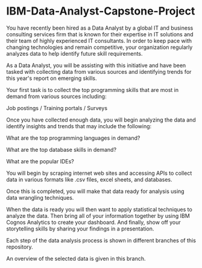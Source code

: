 # IBM-Data-Analyst-Capstone-Project

You have recently been hired as a Data Analyst by a global IT and business consulting services firm that is known for their expertise in IT solutions and their 
team of highly experienced IT consultants.  In order to keep pace with changing technologies and remain competitive, your organization regularly analyzes data to
help identify future skill requirements. 

As a Data Analyst, you will be assisting with this initiative and have been tasked with collecting data from various sources and identifying trends for this 
year's report on emerging skills. 

Your first task is to collect the top programming skills that are most in demand from various sources including:

Job postings / Training portals / Surveys

Once you have collected enough data, you will begin analyzing the data and identify insights and trends that may include the following:

What are the top programming languages in demand?

What are the top database skills in demand?

What are the popular IDEs?

You will begin by scraping internet web sites and accessing APIs to collect data in various formats like .csv files, excel sheets, and databases.   

Once this is completed, you will make that data ready for analysis using data wrangling techniques.  

When the data is ready you will then want to apply statistical techniques to analyze the data.  Then bring all of your information together by using  IBM Cognos 
Analytics to create your dashboard. And finally, show off your storytelling skills by sharing your findings in a presentation.

Each step of the data analysis process is shown in different branches of this repository.

An overview of the selected data is given in this branch.
